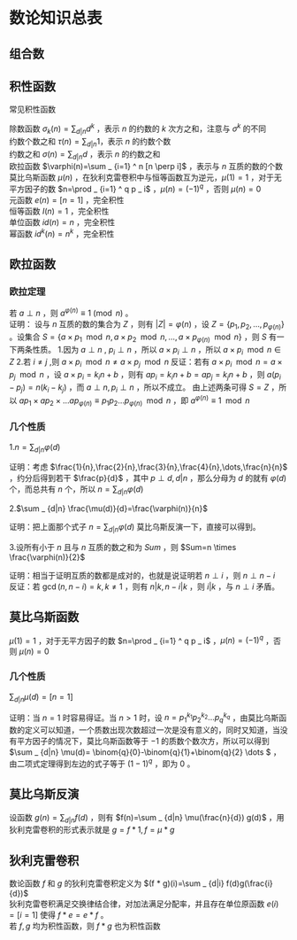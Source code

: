 # 数论知识总表
## 组合数

## 积性函数

常见积性函数

除数函数 $\sigma _ k (n)=\sum _ {d|n} d ^ k$ ，表示 $n$ 的约数的 $k$ 次方之和，注意与 $\sigma ^ k$ 的不同   
约数个数之和 $\tau(n)=\sum _ {d|n} 1$，表示 $n$  的约数个数  
约数之和 $\sigma(n)=\sum _ {d|n} d$ ，表示 $n$  的约数之和  
欧拉函数 $\varphi(n)=\sum _ {i=1} ^ n [n \perp i]$ ，表示与 $n$ 互质的数的个数  
莫比乌斯函数 $\mu(n)$ ，在狄利克雷卷积中与恒等函数互为逆元，$\mu(1)=1$ ，对于无平方因子的数 $n=\prod _ {i=1} ^ q p _ i$ ，$\mu(n)=(-1) ^ q$ ，否则 $\mu(n)=0$  
元函数 $e(n)=[n=1]$ ，完全积性  
恒等函数 $I(n)=1$ ，完全积性  
单位函数 $id(n)=n$ ，完全积性  
幂函数 $id ^ k (n)=n ^ k$ ，完全积性

## 欧拉函数
### 欧拉定理
若 $a \perp n$ ，则 $a^{\varphi(n)} \equiv 1\pmod{n}$ 。  
证明：
设与 $n$ 互质的数的集合为 $Z$ ，则有 $|Z|=\varphi(n)$ ，设 $Z=\lbrace p _ 1,p _ 2,\dots,p _ {\varphi(n)}\rbrace$ 。设集合 $S=\lbrace a \times p _ 1 \mod{n},a \times p _ 2 \mod{n},\dots,a \times p _ {\varphi(n)} \mod{n} \rbrace$ ，则 $S$ 有一下两条性质。
1.因为 $a \perp n$ , $p _ i \perp n$ ，所以 $a \times p _ i \perp n$ ，所以 $a \times p _ i \mod{n} \in Z$
2.若 $i \neq j$ ,则 $a \times p _ i \mod{n} \neq a \times p _ j \mod{n}$ 
反证：若有 $a \times p _ i \mod{n} = a \times p _ j \mod{n}$ ，设 $a \times p _ i=k _ in+b$ ，则有 $a p _ i=k _ in+b=ap _ j=k _ jn+b$ ，则 $a(p _ i-p _ j)=n(k _ i-k _ j)$ ，而 $a \perp n,p _ i \perp n$ ，所以不成立。
由上述两条可得 $S=Z$ ，所以 $ap _ 1 \times ap _ 2 \times \dots ap _ {\varphi(n)} \equiv p _ 1 p _ 2 \dots p _ {\varphi(n)} \mod{n}$ ，即 $a^{\varphi(n)} \equiv 1 \mod{n}$ 
### 几个性质
1.$n=\sum _ {d|n} \varphi(d)$

证明：考虑 $\frac{1}{n},\frac{2}{n},\frac{3}{n},\frac{4}{n},\dots,\frac{n}{n}$ ，约分后得到若干 $\frac{p}{d}$ ，其中 $p \perp d,d|n$ ，那么分母为 $d$ 的就有 $\varphi(d)$ 个，而总共有 $n$ 个，所以 $n=\sum _ {d|n} \varphi(d)$

2.$\sum _ {d|n} \frac{\mu(d)}{d}=\frac{\varphi(n)}{n}$

证明：把上面那个式子 $n=\sum _ {d|n} \varphi(d)$ 莫比乌斯反演一下，直接可以得到。

3.设所有小于 $n$ 且与 $n$ 互质的数之和为 $Sum$ ，则 $Sum=n \times \frac{\varphi(n)}{2}$

证明：相当于证明互质的数都是成对的，也就是说证明若 $n \perp i$ ，则 $n \perp n-i$  
反证：若 $\gcd(n,n-i)=k,k \neq 1$ ，则有 $n|k,n-i|k$ ，则 $i|k$ ，与 $n \perp i$ 矛盾。
## 莫比乌斯函数

$\mu(1)=1$ ，对于无平方因子的数 $n=\prod _ {i=1} ^ q p _ i$ ，$\mu(n)=(-1) ^ q$ ，否则 $\mu(n)=0$  

### 几个性质

$\sum _ {d|n} \mu(d)=[n=1]$ 

证明：当 $n=1$ 时容易得证。当 $n > 1$ 时，设 $n=p _ 1 ^ {k _ 1} p _ 2 ^ {k _ 2} \dots p _ q ^ {k _ q}$ ，由莫比乌斯函数的定义可以知道，一个质数出现次数超过一次是没有意义的，同时又知道，当没有平方因子的情况下，莫比乌斯函数等于 $-1$ 的质数个数次方，所以可以得到 $\sum _ {d|n} \mu(d)= \binom{q}{0}-\binom{q}{1}+\binom{q}{2} \dots $ ，由二项式定理得到左边的式子等于 $(1-1) ^ q$ ，即为 $0$ 。

## 莫比乌斯反演

设函数 $g(n)=\sum _ {d|n} f(d)$ ，则有 $f(n)=\sum _ {d|n} \mu(\frac{n}{d}) g(d)$ ，用狄利克雷卷积的形式表示就是 $g=f * 1,f= \mu * g$ 

## 狄利克雷卷积

数论函数 $f$ 和 $g$ 的狄利克雷卷积定义为 $(f * g)(i)=\sum _ {d|i} f(d)g(\frac{i}{d})$  
狄利克雷卷积满足交换律结合律，对加法满足分配率，并且存在单位原函数 $e(i)=[i=1]$ 使得 $f * e=e * f$ 。  
若 $f,g$ 均为积性函数，则 $f * g$ 也为积性函数